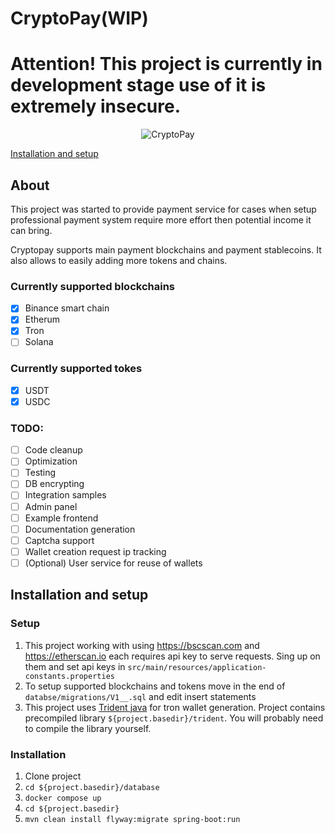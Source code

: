 # CryptoPay(WIP)
# Attention! This project is currently in development stage use of it is extremely insecure.

<p align="center">
  <img src="https://user-images.githubusercontent.com/22062599/194790069-784eac1e-4d58-4a40-b03f-57bc23701877.png" alt="CryptoPay"/>
</p>

[Installation and setup](#installation-and-setup)

<h2>About</h2>

This project was started to provide payment service for cases 
when setup professional payment system require more effort then potential income it can bring.

Cryptopay supports main payment blockchains and payment stablecoins. It also allows to easily adding more tokens and chains.

<h3>Currently supported blockchains</h3>

- [x] Binance smart chain
- [x] Etherum
- [x] Tron
- [ ] Solana

<h3>Currently supported tokes</h3>

- [x] USDT
- [x] USDC

<h3>TODO:</h3>

- [ ] Code cleanup
- [ ] Optimization
- [ ] Testing
- [ ] DB encrypting
- [ ] Integration samples 
- [ ] Admin panel
- [ ] Example frontend
- [ ] Documentation generation
- [ ] Captcha support
- [ ] Wallet creation request ip tracking
- [ ] (Optional) User service for reuse of wallets

<h2>Installation and setup</h2>
<h3>Setup</h3>

1. This project working with using https://bscscan.com and https://etherscan.io each requires api key to serve requests. 
   Sing up on them and set api keys in ```src/main/resources/application-constants.properties```
2. To setup supported blockchains and tokens move in the end of ```databse/migrations/V1__.sql``` and edit insert statements
3. This project uses [Trident java](https://developers.tron.network/reference/quickstart) for tron wallet generation. 
   Project contains precompiled library ```${project.basedir}/trident```. You will probably need to compile the library yourself.

<h3>Installation</h3>

1. Clone project
2. ```cd ${project.basedir}/database```
3. ```docker compose up```
4. ```cd ${project.basedir}```
5. ```mvn clean install flyway:migrate spring-boot:run ```
